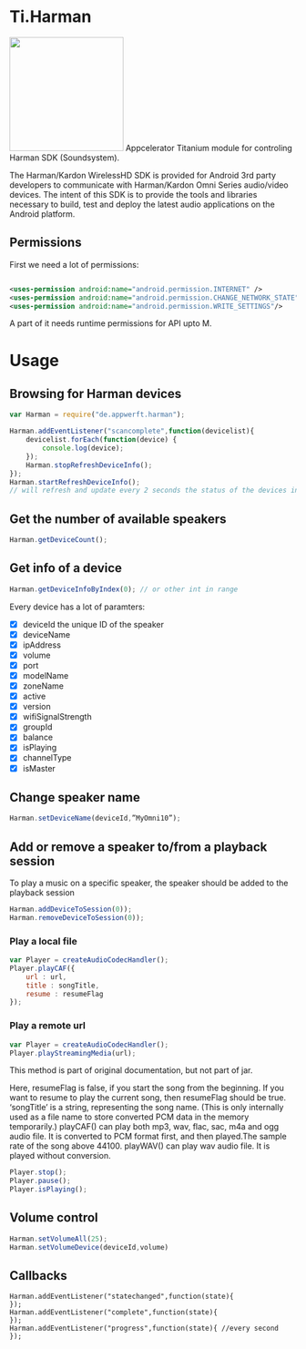 # Ti.Harman
<img src="https://www.developer.harman.com/images/harman/logo/Harman_Logo.png" width=200 />
Appcelerator Titanium module for controling Harman SDK (Soundsystem).

The Harman/Kardon WirelessHD SDK is provided for Android 3rd party developers to communicate
with Harman/Kardon Omni Series audio/video devices. The intent of this SDK is to provide the tools
and libraries necessary to build, test and deploy the latest audio applications on the Android platform.

## Permissions

First we need a lot of permissions:

```xml

<uses-permission android:name="android.permission.INTERNET" />
<uses-permission android:name="android.permission.CHANGE_NETWORK_STATE"/>
<uses-permission android:name="android.permission.WRITE_SETTINGS"/>
```
A part of it needs runtime permissions for API upto M.

# Usage

## Browsing for Harman devices
```javascript
var Harman = require("de.appwerft.harman");

Harman.addEventListener("scancomplete",function(devicelist){
    devicelist.forEach(function(device) {
        console.log(device);
    });
    Harman.stopRefreshDeviceInfo();
});
Harman.startRefreshDeviceInfo();  
// will refresh and update every 2 seconds the status of the devices in the current WiFi network.
```
## Get the number of available speakers
```javascript
Harman.getDeviceCount();
```
## Get info of a device

```javascript
Harman.getDeviceInfoByIndex(0); // or other int in range
```
Every device has a lot of paramters:
- [x] deviceId      the unique ID of the speaker
- [x] deviceName
- [x] ipAddress
- [x] volume
- [x] port
- [x] modelName
- [x] zoneName
- [x] active
- [x] version
- [x] wifiSignalStrength
- [x] groupId
- [x] balance
- [x] isPlaying
- [x] channelType
- [x] isMaster

## Change speaker name
```javascript
Harman.setDeviceName(deviceId,”MyOmni10”);
```
## Add or remove a speaker to/from a playback session
To play a music on a specific speaker, the speaker should be added to the playback session

```javascript
Harman.addDeviceToSession(0));
Harman.removeDeviceToSession(0));
```
### Play a local file 
```javascript
var Player = createAudioCodecHandler();
Player.playCAF({
    url : url,
    title : songTitle,
    resume : resumeFlag
});
```
### Play a remote url
```javascript
var Player = createAudioCodecHandler();
Player.playStreamingMedia(url);
```
This method is part of original documentation, but not part of jar. 

Here, resumeFlag is false, if you start the song from the beginning. If you want to resume to play the
current song, then resumeFlag should be true. ‘songTitle’ is a string, representing the song name. (This
is only internally used as a file name to store converted PCM data in the memory temporarily.)
playCAF() can play both mp3, wav, flac, sac, m4a and ogg audio file. It is converted to PCM format
first, and then played.The sample rate of the song above 44100.
playWAV() can play wav audio file. It is played without conversion.

```javascript
Player.stop();
Player.pause();
Player.isPlaying();
```
## Volume control
```javascript
Harman.setVolumeAll(25);
Harman.setVolumeDevice(deviceId,volume)
```

## Callbacks
```javascriptt
Harman.addEventListener("statechanged",function(state){
});
Harman.addEventListener("complete",function(state){
});
Harman.addEventListener("progress",function(state){ //every second
});

```


```
